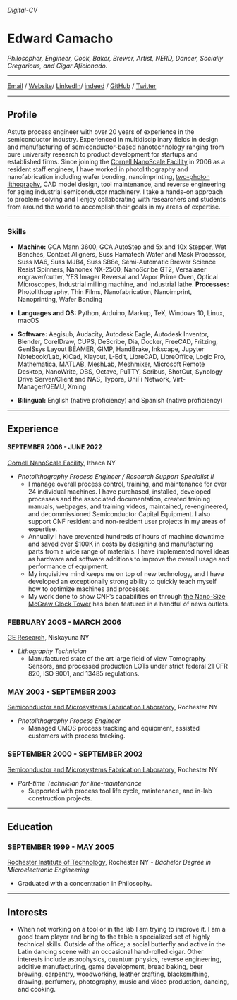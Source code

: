 *Digital-CV*
# Edward Camacho

*Philosopher, Engineer, Cook, Baker, Brewer, Artist, NERD, Dancer, Socially Gregarious, and Cigar Aficionado.*
***
[Email](caribeancube@gmail.com) / [Website](https://github.com/caribeancube/Digital-CV/blob/main/README.md)/ [LinkedIn](https://www.linkedin.com/in/edward-camacho-1a382916/)/ [indeed](https://profile.indeed.com/?hl=en&co=US&from=gnav-homepage&_ga=2.263698767.2131236399.1658755236-2122425119.1658162846) / [GitHub](https://github.com/caribeancube) / [Twitter](https://twitter.com/caribeancube) 
***
## Profile
Astute process engineer with over 20 years of experience in the semiconductor industry. Experienced in multidisciplinary fields in design and manufacturing of semiconductor-based nanotechnology ranging from pure university research to product development for startups and established firms. Since joining the [Cornell NanoScale Facility](https://www.cnf.cornell.edu/) in 2006 as a resident staff engineer, I have worked in photolithography and nanofabrication including wafer bonding, nanoimprinting, [two-photon lithography](https://confluence.cornell.edu/display/CNFUserWiki/Two-photon+Lithography), CAD model design, tool maintenance, and reverse engineering for aging industrial semiconductor machinery. I take a hands-on approach to problem-solving and I enjoy collaborating with researchers and students from around the world to accomplish their goals in my areas of expertise. 
***
### Skills
- **Machine:** GCA Mann 3600, GCA AutoStep and  5x and 10x Stepper, Wet Benches, Contact Aligners, Suss Hamatech Wafer and Mask Processor, Suss MA6, Suss MJB4, Suss SB8e,  Semi-Automatic Brewer Science Resist Spinners, Nanonex NX-2500, NanoScribe GT2, Versalaser engraver/cutter, YES Imager Reversal and Vapor Prime Oven, Optical Microscopes, Industrial milling machine, and Industrial lathe. 
**Processes:** Photolithography, Thin Films, Nanofabrication, Nanoimprint, Nanoprinting, Wafer Bonding 

- **Languages and OS:**  Python, Arduino, Markup, TeX, Windows 10, Linux, macOS

- **Software:** Aegisub, Audacity, Autodesk Eagle, Autodesk Inventor, Blender, CorelDraw, CUPS, DeScribe, Dia, Docker, FreeCAD, Fritzing, GenISsys Layout BEAMER, GIMP, HandBrake, Inkscape, Jupyter Notebook/Lab, KiCad, Klayout, L-Edit, LibreCAD, LibreOffice, Logic Pro, Mathematica, MATLAB, MeshLab, Meshmixer, Microsoft Remote Desktop, NanoWrite, OBS, Octave, PuTTY, Scribus, ShotCut, Synology Drive Server/Client and NAS, Typora, UniFi Network, Virt-Manager/QEMU, Xming

- **Bilingual:** English (native proficiency) and Spanish (native proficiency)
***
## Experience
#### SEPTEMBER  2006 - JUNE 2022
[Cornell NanoScale Facility](https://www.cnf.cornell.edu/), Ithaca NY 
- *Photolithography Process Engineer / Research Support Specialist II*
	- I manage overall process control, training,  and maintenance for over 24 individual machines. I have purchased, installed, developed processes and the associated documentation, created training manuals, webpages, and training videos, maintained, re-engineered, and decommissioned Semiconductor Capital Equipment.  I also support CNF resident and non-resident user projects in my areas of expertise.
	- Annually I have prevented hundreds of hours of machine downtime and saved over $100K in costs by designing and manufacturing parts from a wide range of materials. I have implemented novel ideas as hardware and software additions to improve the overall usage and performance of equipment.
	- My inquisitive mind keeps me on top of new technology, and I have developed an exceptionally strong ability to quickly teach myself how to optimize machines and processes.  
	- My work done to show CNF’s capabilities on through [the Nano-Size McGraw Clock Tower](https://www.cnf.cornell.edu/highlights/tools/nanoscribe/clocktower) has been featured in a handful of news outlets. 

### FEBRUARY 2005 - MARCH 2006
[GE Research](https://www.ge.com/research/research-engine/rd-facilities/niskayuna), Niskayuna NY 
- *Lithography Technician*
	- Manufactured state of the art large field of view Tomography Sensors, and processed production LOTs under strict federal 21 CFR 820, ISO 9001, and 13485 regulations.

### MAY 2003 - SEPTEMBER 2003 
[Semiconductor and Microsystems Fabrication Laboratory](http://www.smfl.rit.edu/), Rochester NY 
- *Photolithography Process Engineer*
	- Managed CMOS process tracking and equipment, assisted customers with process tracking.

### SEPTEMBER  2000 - SEPTEMBER 2002 
[Semiconductor and Microsystems Fabrication Laboratory](http://www.smfl.rit.edu/), Rochester NY 
- *Part-time Technician for line-maintenance* 
	- Supported with process tool life cycle, maintenance, and in-lab construction projects.
***
## Education
### SEPTEMBER 1999 - MAY 2005
[Rochester Institute of Technology](https://www.rit.edu/), Rochester NY - *Bachelor Degree in Microelectronic Engineering*
- Graduated with a concentration in Philosophy. 
***
## Interests
- When not working on a tool or in the lab I am trying to improve it. I am a good team player and bring to the table a specialized set of highly technical skills. Outside of the office;  a social butterfly and active in the Latin dancing scene with an occasional hand-rolled cigar. Other interests include astrophysics, quantum physics, reverse engineering, additive manufacturing, game development, bread baking, beer brewing, carpentry, woodworking, leather crafting, blacksmithing,  drawing,  perfumery, photography,  music and video production, dancing, and cooking.
